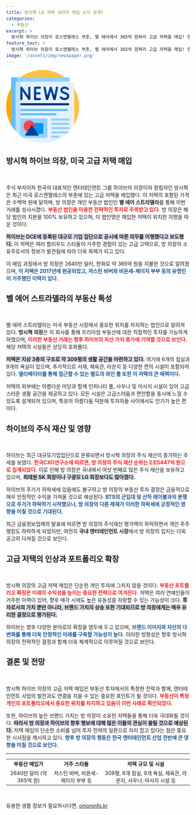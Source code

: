 ```yaml
---
title: 방시혁 LA 저택 365억 매입 소식 공개!
categories:
  - 부동산
excerpt: >
  방시혁 하이브 의장이 로스앤젤레스 부촌, 벨 에어에서 365억 원짜리 고급 저택을 매입! 연예계 거물들의 전여친이 거주한 이 저택의 화려한 내부와 배경이 궁금하다면 클릭하세요!
feature_text: >
  방시혁 하이브 의장이 로스앤젤레스 부촌, 벨 에어에서 365억 원짜리 고급 저택을 매입! 연예계 거물들의 전여친이 거주한 이 저택의 화려한 내부와 배경이 궁금하다면 클릭하세요!
image: '/assets/img/newspaper.png'
---
```


<p><img src="/assets/img/newspaper.png" alt="kimp 속보" /></p>

<h2 data-ke-size="size26">방시혁 하이브 의장, 미국 고급 저택 매입</h2>

<p data-ke-size="size16">&nbsp;</p>

<p>주식 부자이자 한국의 대표적인 엔터테인먼트 그룹 하이브의 의장이자 창립자인 방시혁은 최근 미국 로스앤젤레스의 부촌에 있는 고급 저택을 매입했다. 이 저택의 포함된 가격은 수백억 원에 달하며, 방 의장은 개인 부동산 법인인 <b>벨 에어 스트라델라</b>를 통해 이번 거래를 성사시켰다. <b><span style="color: #ee2323;">부동산 법인을 이용한 전략적인 투자로 주목받고 있다.</span></b> 방 의장은 해당 법인의 지분을 100% 보유하고 있으며, 이 법인명은 매입한 저택이 위치한 지명을 따온 것이다. </p>

<p><b><span style="background-color: #21538527;">하이브는 DCE에 등록된 대규모 기업 집단으로 공시에 따른 의무를 이행했다고 보도했다.</span></b> 이 저택은 여러 할리우드 스타들이 거주한 경험이 있는 고급 고택으로, 방 의장의 소유주로서의 정보가 발견됨에 따라 더욱 화제가 되고 있다. </p>

<p>이 매입 과정에서 방 의장은 2640만 달러, 한화로 약 365억 원을 지불한 것으로 알려졌으며, <b><span style="color: #1a5490;">이 저택은 2017년에 완공되었고, 저스틴 비버와 비욘세-제이지 부부 등의 유명인이 거주했던 이력이 있다.</span></b></p>

<h2 data-ke-size="size26">벨 에어 스트라델라의 부동산 특성</h2>

<p data-ke-size="size16">&nbsp;</p>

<p>벨 에어 스트라델라는 미국 부동산 시장에서 중요한 위치를 차지하는 법인으로 알려져 있다. <b>방시혁 의장</b>은 이 회사를 통해 프리미엄 부동산에 대한 직접적인 투자를 가능하게 하였으며, <b><span style="color: #ee2323;">이러한 부동산 거래는 향후 하이브의 자산 가치 증가에 기여할 것으로 보인다.</span></b> 해당 저택의 시설들은 상당히 호화롭다. </p>

<p><b><span style="background-color: #21538527;">저택은 지상 3층의 구조로 약 309평의 생활 공간을 마련하고 있다.</span></b> 여기에 6개의 침실과 9개의 욕실이 있으며, 추가적으로 서재, 체육관, 라운지 등 다양한 편의 시설이 포함되어 있다. <b><span style="color: #1a5490;">엘리베이터를 통해 접근할 수 있는 별도의 와인 룸 또한 이 저택의 큰 매력이다.</span></b></p>

<p>저택의 외부에는 아름다운 마당과 함께 인피니티 풀, 사우나 및 마사지 시설이 있어 고급스러운 생활 공간을 제공하고 있다. 모든 시설은 고급스러움과 편안함을 동시에 느낄 수 있도록 설계되어 있으며, 특유의 아름다움 덕분에 투자자들 사이에서도 인기가 높은 편이다. </p>

<h2 data-ke-size="size26">하이브의 주식 재산 및 영향</h2>

<p data-ke-size="size16">&nbsp;</p>

<p>하이브는 최근 대규모기업집단으로 분류되면서 방시혁 의장의 주식 재산이 증가하는 추세를 보였다. <b><span style="color: #ee2323;">한국CXO연구소에 따르면, 방 의장의 주식 재산 순위는 2조5447억 원으로 집계되었다.</span></b> 이로 인해 방 의장은 국내에서 여섯 번째로 많은 주식 재산을 보유하고 있으며, <b><span style="background-color: #21538527;">최태원 SK 회장이나 구광모 LG 회장보다도 많아졌다.</span></b></p>

<p>하이브의 주가가 하락세에 있음에도 불구하고 방 의장의 부동산 투자 결정은 금융적으로 매우 안정적인 수익을 가져올 것으로 예상된다. <b><span style="color: #1a5490;">BTS의 군입대 및 산하 레이블과의 분쟁으로 주가가 하락하기 시작했으나, 방 의장의 다른 제재가 이러한 하락세에 긍정적인 영향을 미칠 것으로 기대된다.</span></b> </p>

<p>최근 금융정보업체의 발표에 따르면 방 의장의 주식재산 평가액이 하락하면서 개인 주주 랭킹도 하락하게 되었지만, 여전히 <b>국내 엔터테인먼트 시장</b>에서 방 의장의 입지는 더욱 공고히 다져질 것으로 보인다. </p>

<h2 data-ke-size="size26">고급 저택의 인상과 포트폴리오 확장</h2>

<p data-ke-size="size16">&nbsp;</p>

<p>방시혁 의장의 고급 저택 매입은 단순한 개인 투자에 그치지 않을 것이다. <b><span style="color: #ee2323;">부동산 포트폴리오 확장은 미래의 수익성을 높이는 중요한 전략으로 여겨진다.</span></b> 저택은 여러 연예인들이 거주한 이력이 있어, 향후 매각 시에도 높은 유동성을 자랑할 수 있는 가능성이 크다. <b><span style="background-color: #21538527;">투자로서의 가치 뿐만 아니라, 브랜드 가치의 상승 또한 기대되므로 방 의장에게는 매우 유리한 결정으로 평가된다.</span></b> </p>

<p>하이브는 향후 다양한 분야로의 확장을 염두에 두고 있으며, <b><span style="color: #1a5490;">브랜드 이미지와 자산의 다변화를 통해 더욱 안정적인 미래를 구축할 가능성이 높다.</span></b> 이러한 방향성은 향후 방시혁 의장의 전략적인 결정과 함께 더욱 체계적으로 이루어질 것으로 보인다. </p>

<h2 data-ke-size="size26">결론 및 전망</h2>

<p data-ke-size="size16">&nbsp;</p>

<p>방시혁 하이브 의장의 고급 저택 매입은 부동산 투자에서의 특정한 전략과 함께, 엔터테인먼트 사업의 발전과도 연결을 지을 수 있는 중요한 포인트가 될 것이다. <b><span style="color: #ee2323;">부동산이 특정 개인의 포트폴리오에서 중요한 위치를 차지하고 있음이 이번 사례로 확인되었다.</span></b> </p>

<p>또한, 하이브의 높은 브랜드 가치는 방 의장이 소유한 저택들을 통해 더욱 극대화될 것이다. <b><span style="background-color: #21538527;">따라서 방 의장과 하이브의 향후 행보에 대해 많은 이들의 관심이 쏠릴 것으로 예상된다.</span></b> 저택 매입이 단순한 소비를 넘어 투자 전략의 일환으로 자리 잡고 있다는 점은 중요한 시사점을 제시하고 있다. <b><span style="color: #1a5490;">향후 방 의장의 행동은 한국 엔터테인먼트 산업 전반에 큰 영향을 미칠 것으로 보인다.</span></b> </p>

<hr>

<table>
<tr>
<td style="text-align: center; height: 17px;"><b>부동산 매입가</b></td>
<td style="text-align: center; height: 17px;"><b>거주 스타들</b></td>
<td style="text-align: center; height: 17px;"><b>저택 규모 및 시설</b></td>
</tr>
<tr>
<td style="text-align: center; height: 17px;">2640만 달러 (약 365억 원)</td>
<td style="text-align: center; height: 17px;">저스틴 비버, 비욘세-제이지 부부 등</td>
<td style="text-align: center; height: 17px;">309평, 6개 침실, 9개 욕실, 체육관, 라운지, 사우나, 마사지 시설 등</td>
</tr>
</table>

<p data-ke-size="size16">&nbsp;</p>
유용한 생활 정보가 필요하시다면, <a href="https://onioninfo.kr" rel="dofollow">onioninfo.kr</a>


